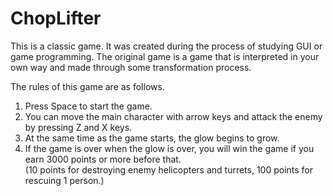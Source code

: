 # ChopLifter

This is a classic game.
It was created during the process of studying GUI or game programming.
The original game is a game that is interpreted in your own way and made through some transformation process.

The rules of this game are as follows.
1. Press Space to start the game.  
2. You can move the main character with arrow keys and attack the enemy by pressing Z and X keys.  
3. At the same time as the game starts, the glow begins to grow.  
4. If the game is over when the glow is over, you will win the game if you earn 3000 points or more before that.  
(10 points for destroying enemy helicopters and turrets, 100 points for rescuing 1 person.)
